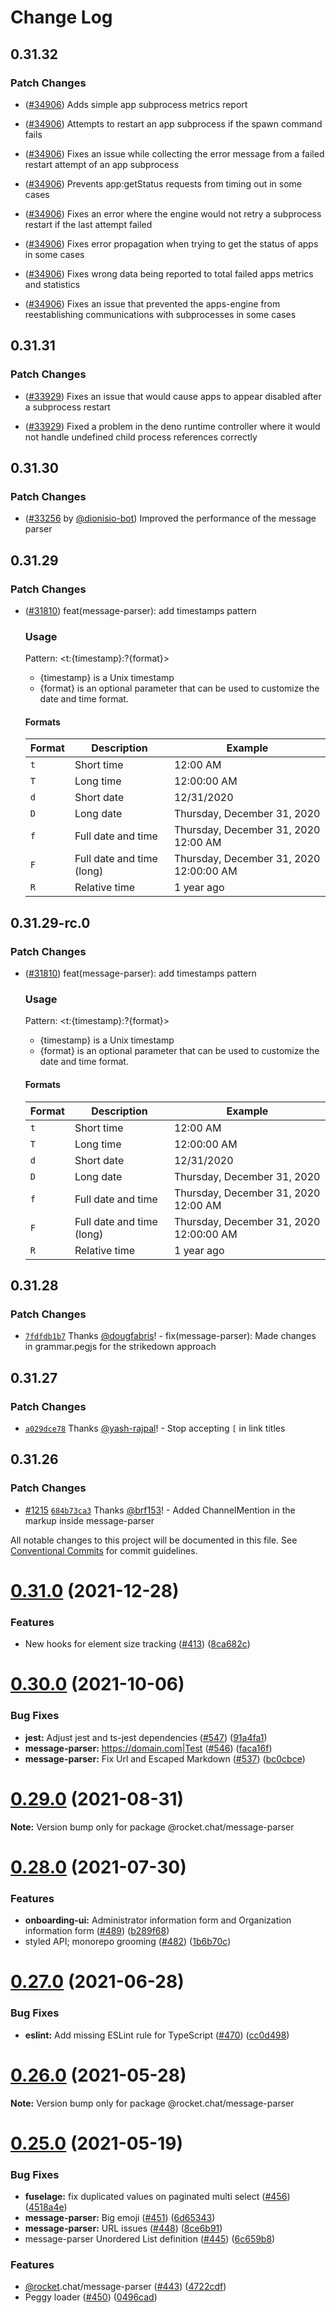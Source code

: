 # Change Log

## 0.31.32

### Patch Changes

- ([#34906](https://github.com/RocketChat/Rocket.Chat/pull/34906)) Adds simple app subprocess metrics report

- ([#34906](https://github.com/RocketChat/Rocket.Chat/pull/34906)) Attempts to restart an app subprocess if the spawn command fails

- ([#34906](https://github.com/RocketChat/Rocket.Chat/pull/34906)) Fixes an issue while collecting the error message from a failed restart attempt of an app subprocess

- ([#34906](https://github.com/RocketChat/Rocket.Chat/pull/34906)) Prevents app:getStatus requests from timing out in some cases

- ([#34906](https://github.com/RocketChat/Rocket.Chat/pull/34906)) Fixes an error where the engine would not retry a subprocess restart if the last attempt failed

- ([#34906](https://github.com/RocketChat/Rocket.Chat/pull/34906)) Fixes error propagation when trying to get the status of apps in some cases

- ([#34906](https://github.com/RocketChat/Rocket.Chat/pull/34906)) Fixes wrong data being reported to total failed apps metrics and statistics

- ([#34906](https://github.com/RocketChat/Rocket.Chat/pull/34906)) Fixes an issue that prevented the apps-engine from reestablishing communications with subprocesses in some cases

## 0.31.31

### Patch Changes

- ([#33929](https://github.com/RocketChat/Rocket.Chat/pull/33929)) Fixes an issue that would cause apps to appear disabled after a subprocess restart

- ([#33929](https://github.com/RocketChat/Rocket.Chat/pull/33929)) Fixed a problem in the deno runtime controller where it would not handle undefined child process references correctly

## 0.31.30

### Patch Changes

- ([#33256](https://github.com/RocketChat/Rocket.Chat/pull/33256) by [@dionisio-bot](https://github.com/dionisio-bot)) Improved the performance of the message parser

## 0.31.29

### Patch Changes

- ([#31810](https://github.com/RocketChat/Rocket.Chat/pull/31810)) feat(message-parser): add timestamps pattern

  ### Usage

  Pattern: <t:{timestamp}:?{format}>

  - {timestamp} is a Unix timestamp
  - {format} is an optional parameter that can be used to customize the date and time format.

  #### Formats

  | Format | Description               | Example                                 |
  | ------ | ------------------------- | --------------------------------------- |
  | `t`    | Short time                | 12:00 AM                                |
  | `T`    | Long time                 | 12:00:00 AM                             |
  | `d`    | Short date                | 12/31/2020                              |
  | `D`    | Long date                 | Thursday, December 31, 2020             |
  | `f`    | Full date and time        | Thursday, December 31, 2020 12:00 AM    |
  | `F`    | Full date and time (long) | Thursday, December 31, 2020 12:00:00 AM |
  | `R`    | Relative time             | 1 year ago                              |

## 0.31.29-rc.0

### Patch Changes

- ([#31810](https://github.com/RocketChat/Rocket.Chat/pull/31810)) feat(message-parser): add timestamps pattern

  ### Usage

  Pattern: <t:{timestamp}:?{format}>

  - {timestamp} is a Unix timestamp
  - {format} is an optional parameter that can be used to customize the date and time format.

  #### Formats

  | Format | Description               | Example                                 |
  | ------ | ------------------------- | --------------------------------------- |
  | `t`    | Short time                | 12:00 AM                                |
  | `T`    | Long time                 | 12:00:00 AM                             |
  | `d`    | Short date                | 12/31/2020                              |
  | `D`    | Long date                 | Thursday, December 31, 2020             |
  | `f`    | Full date and time        | Thursday, December 31, 2020 12:00 AM    |
  | `F`    | Full date and time (long) | Thursday, December 31, 2020 12:00:00 AM |
  | `R`    | Relative time             | 1 year ago                              |

## 0.31.28

### Patch Changes

- [`7fdfdb1b7`](https://github.com/RocketChat/fuselage/commit/7fdfdb1b7737808585b95cc62c4f9af2bc152b41) Thanks [@dougfabris](https://github.com/dougfabris)! - fix(message-parser): Made changes in grammar.pegjs for the strikedown approach

## 0.31.27

### Patch Changes

- [`a029dce78`](https://github.com/RocketChat/fuselage/commit/a029dce78935d8bba5cb5b09e251483fe8eabcb3) Thanks [@yash-rajpal](https://github.com/yash-rajpal)! - Stop accepting `[` in link titles

## 0.31.26

### Patch Changes

- [#1215](https://github.com/RocketChat/fuselage/pull/1215) [`684b73ca3`](https://github.com/RocketChat/fuselage/commit/684b73ca3b1e7c72f21f6dff23bfe46981ba472a) Thanks [@brf153](https://github.com/brf153)! - Added ChannelMention in the markup inside message-parser

All notable changes to this project will be documented in this file.
See [Conventional Commits](https://conventionalcommits.org) for commit guidelines.

# [0.31.0](https://github.com/RocketChat/fuselage/compare/v0.30.1...v0.31.0) (2021-12-28)

### Features

- New hooks for element size tracking ([#413](https://github.com/RocketChat/fuselage/issues/413)) ([8ca682c](https://github.com/RocketChat/fuselage/commit/8ca682c636d2e4813f7d346cb881513382be63cf))

# [0.30.0](https://github.com/RocketChat/fuselage/compare/v0.29.0...v0.30.0) (2021-10-06)

### Bug Fixes

- **jest:** Adjust jest and ts-jest dependencies ([#547](https://github.com/RocketChat/fuselage/issues/547)) ([91a4fa1](https://github.com/RocketChat/fuselage/commit/91a4fa1365394001afe1bd46480bda3bafed5505))
- **message-parser:** <https://domain.com|Test> ([#546](https://github.com/RocketChat/fuselage/issues/546)) ([faca16f](https://github.com/RocketChat/fuselage/commit/faca16febe517e411dd377cae294f888f1199d40))
- **message-parser:** Fix Url and Escaped Markdown ([#537](https://github.com/RocketChat/fuselage/issues/537)) ([bc0cbce](https://github.com/RocketChat/fuselage/commit/bc0cbce69589b9a056d797a03b78d7cd06423aaa))

# [0.29.0](https://github.com/RocketChat/fuselage/compare/v0.28.0...v0.29.0) (2021-08-31)

**Note:** Version bump only for package @rocket.chat/message-parser

# [0.28.0](https://github.com/RocketChat/fuselage/compare/v0.27.0...v0.28.0) (2021-07-30)

### Features

- **onboarding-ui:** Administrator information form and Organization information form ([#489](https://github.com/RocketChat/fuselage/issues/489)) ([b289f68](https://github.com/RocketChat/fuselage/commit/b289f68676954b91c792d8d97680314178bf2c60))
- styled API; monorepo grooming ([#482](https://github.com/RocketChat/fuselage/issues/482)) ([1b6b70c](https://github.com/RocketChat/fuselage/commit/1b6b70cf67ec16927b1566adc2350295a8927223))

# [0.27.0](https://github.com/RocketChat/fuselage/compare/v0.26.0...v0.27.0) (2021-06-28)

### Bug Fixes

- **eslint:** Add missing ESLint rule for TypeScript ([#470](https://github.com/RocketChat/fuselage/issues/470)) ([cc0d498](https://github.com/RocketChat/fuselage/commit/cc0d4989bf37f7602d1d58d051824f1dd6c096b3))

# [0.26.0](https://github.com/RocketChat/fuselage/compare/v0.25.0...v0.26.0) (2021-05-28)

**Note:** Version bump only for package @rocket.chat/message-parser

# [0.25.0](https://github.com/RocketChat/fuselage/compare/v0.24.0...v0.25.0) (2021-05-19)

### Bug Fixes

- **fuselage:** fix duplicated values on paginated multi select ([#456](https://github.com/RocketChat/fuselage/issues/456)) ([4518a4e](https://github.com/RocketChat/fuselage/commit/4518a4e661cb525d957f6140d59a641a50fc7b20))
- **message-parser:** Big emoji ([#451](https://github.com/RocketChat/fuselage/issues/451)) ([6d65343](https://github.com/RocketChat/fuselage/commit/6d653433d07edabaee821bd25ad07a5878b59a86))
- **message-parser:** URL issues ([#448](https://github.com/RocketChat/fuselage/issues/448)) ([8ce6b91](https://github.com/RocketChat/fuselage/commit/8ce6b9110547b5adf3633e87d6bc655114d4cfb4))
- message-parser Unordered List definition ([#445](https://github.com/RocketChat/fuselage/issues/445)) ([6c659b8](https://github.com/RocketChat/fuselage/commit/6c659b821fd6294eb8033dfe03e42db2dba1ca06))

### Features

- [@rocket](https://github.com/rocket).chat/message-parser ([#443](https://github.com/RocketChat/fuselage/issues/443)) ([4722cdf](https://github.com/RocketChat/fuselage/commit/4722cdff46f5987f335d989be59649c7652bb12a))
- Peggy loader ([#450](https://github.com/RocketChat/fuselage/issues/450)) ([0496cad](https://github.com/RocketChat/fuselage/commit/0496cad457d76f8a4d6a217209e4a55e315e8365))
